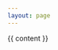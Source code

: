 ```yaml
---
layout: page
---
```


<!-- _layouts/page.html -->
<html>
	<head>
		<meta charset="UTF=8">
	</head>
	<body>
		<main class="container">
			{{ content }}
		</main>
	</body>
</html>

